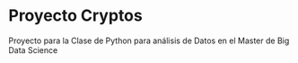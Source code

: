# Proyecto Cryptos
Proyecto para la Clase de Python para análisis de Datos en el Master de Big Data Science
